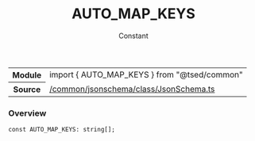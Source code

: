 
<header class="symbol-info-header"><h1 id="auto_map_keys">AUTO_MAP_KEYS</h1><label class="symbol-info-type-label const">Constant</label></header>
<!-- summary -->
<section class="symbol-info"><table class="is-full-width"><tbody><tr><th>Module</th><td><div class="lang-typescript"><span class="token keyword">import</span> { AUTO_MAP_KEYS }&nbsp;<span class="token keyword">from</span>&nbsp;<span class="token string">"@tsed/common"</span></div></td></tr><tr><th>Source</th><td><a href="https://github.com/Romakita/ts-express-decorators/blob/v4.14.3/src//common/jsonschema/class/JsonSchema.ts#L0-L0">/common/jsonschema/class/JsonSchema.ts</a></td></tr></tbody></table></section>
<!-- overview -->


### Overview


<pre><code class="typescript-lang "><span class="token keyword">const</span> AUTO_MAP_KEYS<span class="token punctuation">:</span> <span class="token keyword">string</span><span class="token punctuation">[</span><span class="token punctuation">]</span><span class="token punctuation">;</span></code></pre>


<!-- Parameters -->

<!-- Description -->

<!-- Members -->

